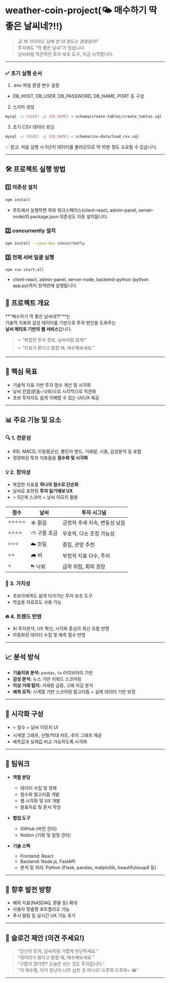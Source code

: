 # weather-coin-project(🌤 매수하기 딱 좋은 날씨네?!!)

> _갈 때 가더라도 담배 한 대 정도는 괜찮잖아?_  
> 투자에도 "딱 좋은 날씨"가 있습니다.  
> 날씨처럼 직관적인 투자 보조 도구, 지금 시작합니다.

---

### ✅ 초기 실행 순서

1. .env 파일 환경 변수 설정
- DB_HOST, DB_USER, DB_PASSWORD, DB_NAME, PORT 등 구성

2. 스키마 생성
```bash
mysql -u [USER] -p [DB_NAME] < schema/create-tables/create_tables.sql
```

3. 초기 CSV 데이터 로딩
```bash
mysql -u [USER] -p [DB_NAME] < schema/csv-data/load_csv.sql
```

✅ 참고: 처음 실행 시 5년치 데이터를 불러오므로 약 10분 정도 소요될 수 있습니다.

---

## 🛠 프로젝트 실행 방법

### 1️⃣ 의존성 설치

```bash
npm install
```
- 루트에서 실행하면 하위 워크스페이스(client-react, admin-panel, server-node)의 package.json 의존성도 자동 설치됩니다.

### 2️⃣ concurrently 설치
```bash
npm install --save-dev concurrently
```

### 3️⃣ 전체 서버 일괄 실행
```bash
npm run start:all
```
- client-react, admin-panel, server-node, backend-python (python app.py)까지 한꺼번에 실행됩니다.



## 📌 프로젝트 개요

**"매수하기 딱 좋은 날씨네?!"**는  
기술적 지표와 감성 데이터를 기반으로 투자 판단을 도와주는  
**날씨 메타포 기반의 웹 서비스**입니다.

> ⭐ “복잡한 투자 정보, 날씨처럼 쉽게!”  
> ⭐ “지표가 맑다고 말할 때, 매수해보세요.”

---

## 🎯 핵심 목표

- 기술적 지표 기반 투자 점수 계산 및 시각화
- 날씨 컨셉(맑음~낙뢰)으로 시각적으로 직관화
- 초보 투자자도 쉽게 이해할 수 있는 UI/UX 제공

---

## 📊 주요 기능 및 요소

### 🔍 1. 전문성

- RSI, MACD, 이동평균선, 볼린저 밴드, 거래량, 시총, 감성분석 등 포함
- 정량화된 투자 지표들을 **점수화 및 시각화**

### 💡 2. 창의성

- 복잡한 지표를 **하나의 점수로 단순화**
- 날씨로 표현된 **투자 일기예보 UX**
- ⭐ 5단계 스코어 + 날씨 이모지 활용

| 점수       | 날씨         | 투자 시그널                   |
| ---------- | ------------ | ----------------------------- |
| ⭐⭐⭐⭐⭐ | ☀️ 맑음      | 긍정적 추세 지속, 변동성 낮음 |
| ⭐⭐⭐⭐   | ⛅ 구름 조금 | 우호적, 다소 조정 가능성      |
| ⭐⭐⭐     | ☁️ 흐림      | 중립, 관망 추천               |
| ⭐⭐       | 🌧 비         | 부정적 지표 다수, 주의        |
| ⭐         | ⛈ 낙뢰       | 급락 위험, 회피 권장          |

### 💎 3. 가치성

- 초보자에게도 쉽게 다가가는 투자 보조 도구
- 학습용 자료로도 사용 가능

### 🔥 4. 트렌드 반영

- AI 투자분석, UX 혁신, 시각화 중심의 최신 흐름 반영
- 자동화된 데이터 수집 및 예측 점수 반영

---

## 📈 분석 방식

- **기술지표 분석:** `pandas`, `ta` 라이브러리 기반
- **감성 분석:** 뉴스 기반 키워드 스코어링
- **이상 거래 탐지:** 거래량 급증, 고래 지갑 분석
- **예측 로직:** 시계열 기반 스코어링 알고리즘 + 실제 데이터 기반 보정

---

## 🧪 시각화 구성

- ⭐ 점수 + 날씨 이모지 UI
- 시계열 그래프, 선형/막대 차트, 추이 그래프 제공
- 예측값과 실제값 비교 가능하도록 시각화

---

## 👥 팀워크

- **역할 분담**

  - 데이터 수집 및 정제
  - 점수화 알고리즘 개발
  - 웹 시각화 및 UX 개발
  - 발표자료 및 문서 작성

- **협업 도구**

  - GitHub (버전 관리)
  - Notion (기획 및 일정 관리)

- **기술 스택**
  - Frontend: React
  - Backend: Node.js, FastAPI
  - 분석 및 처리: Python (Flask, pandas, matplotlib, beautifulsoup4 등)

---

## 🚀 향후 발전 방향

- 해외 지표(NASDAQ, 환율 등) 확대
- 사용자 맞춤형 포트폴리오 기능
- 푸시 알림 등 실시간 UX 기능 추가

---

## 🎤 슬로건 제안 (의견 주세요!)

> “당신의 투자, 날씨처럼 가볍게 판단하세요.”  
> “데이터가 맑다고 말할 때, 매수해보세요.”  
> “구름이 꼈다면? 오늘은 쉬는 것도 투자입니다.”  
> “거 매수형, 이거 장난이 너무 심한 것 아니오! 드루와 드루와~ 😂”

---
